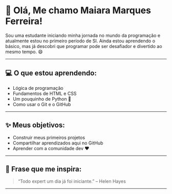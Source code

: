# 👋 Olá, Me chamo Maiara Marques Ferreira!

<p> Sou uma estudante iniciando minha jornada no mundo da programação e atualmente estou no primeiro período de SI. Ainda estou aprendendo o básico, mas já descobri que programar pode ser desafiador e divertido ao mesmo tempo. 😄

---

## 💻 O que estou aprendendo:

- Lógica de programação
- Fundamentos de HTML e CSS
- Um pouquinho de Python 🐍
- Como usar o Git e o GitHub

---

## ✨ Meus objetivos:

- Construir meus primeiros projetos
- Compartilhar aprendizados aqui no GitHub
- Aprender com a comunidade dev ❤️

---

## 📌 Frase que me inspira:

> “Todo expert um dia já foi iniciante.” – Helen Hayes

---


